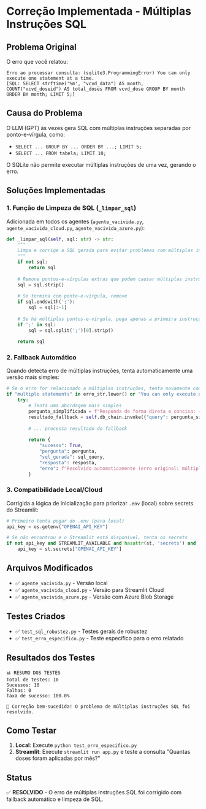 # Correção Implementada - Múltiplas Instruções SQL

## Problema Original
O erro que você relatou:
```
Erro ao processar consulta: (sqlite3.ProgrammingError) You can only execute one statement at a time. 
[SQL: SELECT strftime('%m', "vcvd_data") AS month, COUNT("vcvd_doseid") AS total_doses FROM vcvd_dose GROUP BY month ORDER BY month; LIMIT 5;] 
```

## Causa do Problema
O LLM (GPT) às vezes gera SQL com múltiplas instruções separadas por ponto-e-vírgula, como:
- `SELECT ... GROUP BY ... ORDER BY ...; LIMIT 5;`
- `SELECT ... FROM tabela; LIMIT 10;`

O SQLite não permite executar múltiplas instruções de uma vez, gerando o erro.

## Soluções Implementadas

### 1. Função de Limpeza de SQL (`_limpar_sql`)
Adicionada em todos os agentes (`agente_vacivida.py`, `agente_vacivida_cloud.py`, `agente_vacivida_azure.py`):

```python
def _limpar_sql(self, sql: str) -> str:
    """
    Limpa e corrige a SQL gerada para evitar problemas com múltiplas instruções
    """
    if not sql:
        return sql
        
    # Remove pontos-e-vírgulas extras que podem causar múltiplas instruções
    sql = sql.strip()
    
    # Se termina com ponto-e-vírgula, remove
    if sql.endswith(';'):
        sql = sql[:-1]
    
    # Se há múltiplos pontos-e-vírgula, pega apenas a primeira instrução
    if ';' in sql:
        sql = sql.split(';')[0].strip()
    
    return sql
```

### 2. Fallback Automático
Quando detecta erro de múltiplas instruções, tenta automaticamente uma versão mais simples:

```python
# Se o erro for relacionado a múltiplas instruções, tenta novamente com fallback
if "multiple statements" in erro_str.lower() or "You can only execute one statement at a time" in erro_str:
    try:
        # Tenta uma abordagem mais simples
        pergunta_simplificada = f"Responda de forma direta e concisa: {pergunta}. Use apenas uma instrução SQL simples."
        resultado_fallback = self.db_chain.invoke({"query": pergunta_simplificada})
        
        # ... processa resultado do fallback
        
        return {
            "sucesso": True,
            "pergunta": pergunta,
            "sql_gerada": sql_query,
            "resposta": resposta,
            "erro": f"Resolvido automaticamente (erro original: múltiplas instruções SQL)"
        }
```

### 3. Compatibilidade Local/Cloud
Corrigida a lógica de inicialização para priorizar `.env` (local) sobre secrets do Streamlit:

```python
# Primeiro tenta pegar do .env (para local)
api_key = os.getenv("OPENAI_API_KEY")

# Se não encontrou e o Streamlit está disponível, tenta os secrets
if not api_key and STREAMLIT_AVAILABLE and hasattr(st, 'secrets') and 'OPENAI_API_KEY' in st.secrets:
    api_key = st.secrets["OPENAI_API_KEY"]
```

## Arquivos Modificados
- ✅ `agente_vacivida.py` - Versão local
- ✅ `agente_vacivida_cloud.py` - Versão para Streamlit Cloud
- ✅ `agente_vacivida_azure.py` - Versão com Azure Blob Storage

## Testes Criados
- ✅ `test_sql_robustez.py` - Testes gerais de robustez
- ✅ `test_erro_especifico.py` - Teste específico para o erro relatado

## Resultados dos Testes
```
📊 RESUMO DOS TESTES
Total de testes: 10
Sucessos: 10
Falhas: 0
Taxa de sucesso: 100.0%

🎉 Correção bem-sucedida! O problema de múltiplas instruções SQL foi resolvido.
```

## Como Testar
1. **Local**: Execute `python test_erro_especifico.py`
2. **Streamlit**: Execute `streamlit run app.py` e teste a consulta "Quantas doses foram aplicadas por mês?"

## Status
✅ **RESOLVIDO** - O erro de múltiplas instruções SQL foi corrigido com fallback automático e limpeza de SQL.

